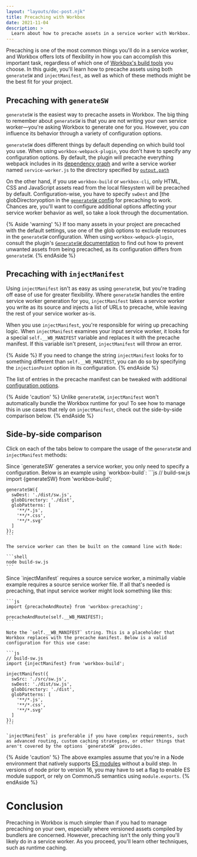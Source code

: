 ```yaml
---
layout: "layouts/doc-post.njk"
title: Precaching with Workbox
date: 2021-11-04
description: >
  Learn about how to precache assets in a service worker with Workbox.
---
```


Precaching is one of the most common things you'll do in a service worker, and Workbox offers lots of flexibility in how you can accomplish this important task, regardless of which one of [Workbox's build tools](/docs/workbox/the-ways-of-workbox/) you choose. In this guide, you'll learn how to precache assets using both `generateSW` and `injectManifest`, as well as which of these methods might be the best fit for your project.

## Precaching with `generateSW`

`generateSW` is the easiest way to precache assets in Workbox. The big thing to remember about `generateSW` is that you are not writing your own service worker&mdash;you're asking Workbox to generate one for you. However, you _can_ influence its behavior through a variety of configuration options.

`generateSW` does different things by default depending on which build tool you use. When using `workbox-webpack-plugin`, you don't have to specify any configuration options. By default, the plugin will precache everything webpack includes in its [dependency graph](https://webpack.js.org/concepts/dependency-graph/) and write a service worker named `service-worker.js` to the directory specified by [`output.path`](https://webpack.js.org/configuration/output/#outputpath)

On the other hand, if you use `workbox-build` or `workbox-cli`, only HTML, CSS and JavaScript assets read from the local filesystem will be precached by default. Configuration-wise, you have to specify `swDest` and [the globDirectoryoption in the [`generateSW` config](https://developers.google.com/web/tools/workbox/reference-docs/latest/module-workbox-build#.generateSW) for precaching to work. Chances are, you'll want to configure additional options affecting your service worker behavior as well, so take a look through the documentation.

{% Aside 'warning' %}
If too many assets in your project are precached with the default settings, use one of the glob options to exclude resources in the `generateSW` configuration. When using `workbox-webpack-plugin`, consult the plugin's [`GenerateSW` documentation](https://developers.google.com/web/tools/workbox/reference-docs/latest/module-workbox-webpack-plugin.GenerateSW) to find out how to prevent unwanted assets from being precached, as its configuration differs from `generateSW`.
{% endAside %}

## Precaching with `injectManifest`

Using `injectManifest` isn't as easy as using `generateSW`, but you're trading off ease of use for greater flexibility. Where `generateSW` handles the entire service worker generation for you, `injectManifest` takes a service worker you write as its source and injects a list of URLs to precache, while leaving the rest of your service worker as-is.

When you use `injectManifest`, you're responsible for wiring up precaching logic. When `injectManifest` examines your input service worker, it looks for a special `self.__WB_MANIFEST` variable and replaces it with the precache manifest. If this variable isn't present, `injectManifest` will throw an error.

{% Aside %}
If you need to change the string `injectManifest` looks for to something different than `self.__WB_MANIFEST`, you can do so by specifying the `injectionPoint` option in its configuration.
{% endAside %}

The list of entries in the precache manifest can be tweaked with additional [configuration options](https://developers.google.com/web/tools/workbox/reference-docs/latest/module-workbox-build#.injectManifest).

{% Aside 'caution' %}
Unlike `generateSW`, `injectManifest` won't automatically bundle the Workbox runtime for you! To see how to manage this in use cases that rely on `injectManifest`, check out the side-by-side comparison below.
{% endAside %}

## Side-by-side comparison

Click on each of the tabs below to compare the usage of the `generateSW` and `injectManifest` methods:

<web-tabs>
  <web-tab title="generateSW">
    Since `generateSW` generates a service worker, you only need to specify a configuration. Below is an example using `workbox-build`:
    ```js
    // build-sw.js
    import {generateSW} from 'workbox-build';

    generateSW({
      swDest: './dist/sw.js',
      globDirectory: './dist',
      globPatterns: [
        '**/*.js',
        '**/*.css',
        '**/*.svg'
      ]
    });
    ```

    The service worker can then be built on the command line with Node:

    ```shell
    node build-sw.js
    ```
  </web-tab>
  <web-tab title="injectManifest">
    Since `injectManifest` requires a source service worker, a minimally viable example requires a source service worker file. If all that's needed is precaching, that input service worker might look something like this:

    ```js
    import {precacheAndRoute} from 'workbox-precaching';

    precacheAndRoute(self.__WB_MANIFEST);
    ```

    Note the `self.__WB_MANIFEST` string. This is a placeholder that Workbox replaces with the precache manifest. Below is a valid configuration for this use case:

    ```js
    // build-sw.js
    import {injectManifest} from 'workbox-build';

    injectManifest({
      swSrc: './src/sw.js',
      swDest: './dist/sw.js',
      globDirectory: './dist',
      globPatterns: [
        '**/*.js',
        '**/*.css',
        '**/*.svg'
      ]
    });
    ```

    `injectManifest` is preferable if you have complex requirements, such as advanced routing, custom caching strategies, or other things that aren't covered by the options `generateSW` provides.
  </div>
</web-tabs>

{% Aside 'caution' %}
The above examples assume that you're in a Node environment that natively supports [ES modules](https://developer.mozilla.org/docs/Web/JavaScript/Guide/Modules) without a build step. In versions of node prior to version 16, you may have to set a flag to enable ES module support, or rely on CommonJS semantics using `module.exports`.
{% endAside %}

# Conclusion

Precaching in Workbox is much simpler than if you had to manage precaching on your own, especially where versioned assets compiled by bundlers are concerned. However, precaching isn't the only thing you'll likely do in a service worker. As you proceed, you'll learn other techniques, such as runtime caching.
